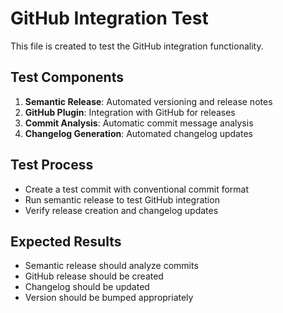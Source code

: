 # GitHub Integration Test

This file is created to test the GitHub integration functionality.

## Test Components

1. **Semantic Release**: Automated versioning and release notes
2. **GitHub Plugin**: Integration with GitHub for releases
3. **Commit Analysis**: Automatic commit message analysis
4. **Changelog Generation**: Automated changelog updates

## Test Process

- Create a test commit with conventional commit format
- Run semantic release to test GitHub integration
- Verify release creation and changelog updates

## Expected Results

- Semantic release should analyze commits
- GitHub release should be created
- Changelog should be updated
- Version should be bumped appropriately
